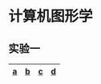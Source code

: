 # 计算机图形学

## 实验一

|[a](./test1/a_r.html)|[b](./test1/b_r_t.html)|[c](./test1/c_r_t.html)|[d](./test1/d_r_t.html)|
| - | - | - | - |

